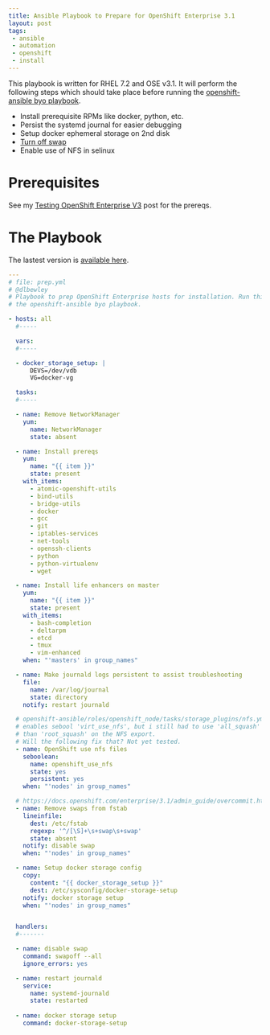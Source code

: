```yaml
---
title: Ansible Playbook to Prepare for OpenShift Enterprise 3.1
layout: post
tags:
 - ansible
 - automation
 - openshift
 - install
---
```


This playbook is written for RHEL 7.2 and OSE v3.1. It will perform the following steps which should take place before running the [openshift-ansible byo playbook](https://github.com/openshift/openshift-ansible/blob/master/playbooks/byo/config.yml).

- Install prerequisite RPMs like docker, python, etc.
- Persist the systemd journal for easier debugging
- Setup docker ephemeral storage on 2nd disk
- [Turn off swap](https://docs.openshift.com/enterprise/3.1/admin_guide/overcommit.html#disable-swap-memory)
- Enable use of NFS in selinux

# Prerequisites #

See my [Testing OpenShift Enterprise V3](http://guifreelife.com/blog/2015/07/28/Testing-OpenShift-Enterprise-V3) post for the prereqs.

# The Playbook #

The lastest version is [available here](https://github.com/dlbewley/playbook-openshift/blob/master/prep.yml).

```yaml
---
# file: prep.yml
# @dlbewley
# Playbook to prep OpenShift Enterprise hosts for installation. Run this before
# the openshift-ansible byo playbook.

- hosts: all
  #-----

  vars:
  #-----

  - docker_storage_setup: |
      DEVS=/dev/vdb
      VG=docker-vg

  tasks:
  #-----

  - name: Remove NetworkManager
    yum:
      name: NetworkManager
      state: absent

  - name: Install prereqs
    yum:
      name: "{{ item }}"
      state: present
    with_items:
      - atomic-openshift-utils
      - bind-utils
      - bridge-utils
      - docker
      - gcc
      - git
      - iptables-services
      - net-tools
      - openssh-clients
      - python
      - python-virtualenv
      - wget

  - name: Install life enhancers on master
    yum:
      name: "{{ item }}"
      state: present
    with_items:
      - bash-completion
      - deltarpm
      - etcd
      - tmux
      - vim-enhanced
    when: "'masters' in group_names"

  - name: Make journald logs persistent to assist troubleshooting
    file:
      name: /var/log/journal
      state: directory
    notify: restart journald

  # openshift-ansible/roles/openshift_node/tasks/storage_plugins/nfs.yml
  # enables sebool 'virt_use_nfs', but i still had to use 'all_squash' rather
  # than 'root_squash' on the NFS export. 
  # Will the following fix that? Not yet tested.
  - name: OpenShift use nfs files
    seboolean:
      name: openshift_use_nfs
      state: yes
      persistent: yes
    when: "'nodes' in group_names"

  # https://docs.openshift.com/enterprise/3.1/admin_guide/overcommit.html#disable-swap-memory
  - name: Remove swaps from fstab
    lineinfile:
      dest: /etc/fstab
      regexp: '^/[\S]+\s+swap\s+swap'
      state: absent
    notify: disable swap
    when: "'nodes' in group_names"

  - name: Setup docker storage config
    copy:
      content: "{{ docker_storage_setup }}"
      dest: /etc/sysconfig/docker-storage-setup
    notify: docker storage setup
    when: "'nodes' in group_names"


  handlers:
  #-------

  - name: disable swap
    command: swapoff --all
    ignore_errors: yes

  - name: restart journald
    service:
      name: systemd-journald
      state: restarted
  
  - name: docker storage setup
    command: docker-storage-setup
```
